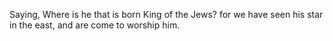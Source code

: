 Saying, Where is he that is born King of the Jews? for we have seen his star in the east, and are come to worship him.
